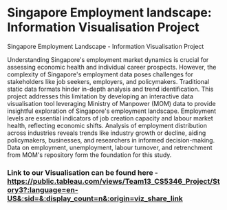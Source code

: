 # Singapore Employment landscape: Information Visualisation Project
Singapore Employment Landscape - Information Visualisation Project


Understanding Singapore's employment market dynamics is crucial for assessing economic
health and individual career prospects. However, the complexity of Singapore's employment data
poses challenges for stakeholders like job seekers, employers, and policymakers. Traditional static
data formats hinder in-depth analysis and trend identification. This project addresses this
limitation by developing an interactive data visualisation tool leveraging Ministry of Manpower
(MOM) data to provide insightful exploration of Singapore's employment landscape. Employment
levels are essential indicators of job creation capacity and labour market health, reflecting
economic shifts. Analysis of employment distribution across industries reveals trends like industry
growth or decline, aiding policymakers, businesses, and researchers in informed decision-making.
Data on employment, unemployment, labour turnover, and retrenchment from MOM's repository
form the foundation for this study.
### Link to our Visualisation can be found here - https://public.tableau.com/views/Team13_CS5346_Project/Story3?:language=en-US&:sid=&:display_count=n&:origin=viz_share_link
